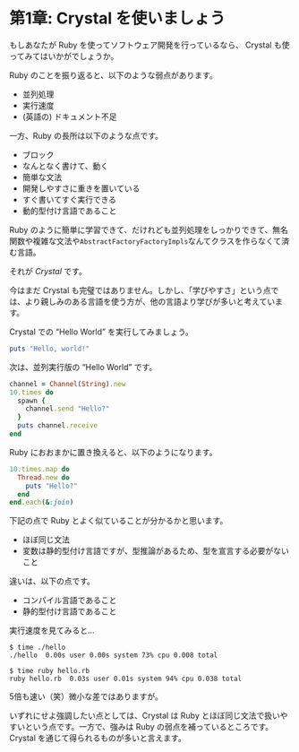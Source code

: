 # 第1章: Crystal を使いましょう

もしあなたが Ruby を使ってソフトウェア開発を行っているなら、 Crystal も使ってみてはいかがでしょうか。

Ruby のことを振り返ると、以下のような弱点があります。

* 並列処理
* 実行速度
* (英語の) ドキュメント不足

一方、Ruby の長所は以下のような点です。

* ブロック
* なんとなく書けて、動く
* 簡単な文法
* 開発しやすさに重きを置いている
* すぐ書いてすぐ実行できる
* 動的型付け言語であること

Ruby のように簡単に学習できて、だけれども並列処理をしっかりできて、無名関数や複雑な文法や`AbstractFactoryFactoryImpls`なんてクラスを作らなくて済む言語。

それが _Crystal_ です。

今はまだ Crystal も完璧ではありません。しかし、「学びやすさ」という点では、より親しみのある言語を使う方が、他の言語より学びが多いと考えています。

Crystal での “Hello World” を実行してみましょう。

```ruby
puts "Hello, world!"
```

次は、並列実行版の “Hello World” です。

```ruby
channel = Channel(String).new
10.times do
  spawn {
    channel.send "Hello?"
  }
  puts channel.receive
end
```

Ruby におおまかに置き換えると、以下のようになります。

```ruby
10.times.map do
  Thread.new do
    puts "Hello?"
  end
end.each(&:join)
```

下記の点で Ruby とよく似ていることが分かるかと思います。

* ほぼ同じ文法
* 変数は静的型付け言語ですが、型推論があるため、型を宣言する必要がないこと

違いは、以下の点です。

* コンパイル言語であること
* 静的型付け言語であること

実行速度を見てみると…

```text
$ time ./hello
./hello  0.00s user 0.00s system 73% cpu 0.008 total

$ time ruby hello.rb
ruby hello.rb  0.03s user 0.01s system 94% cpu 0.038 total
```

5倍も速い（笑）微小な差ではありますが。

いずれにせよ強調したい点としては、Crystal は Ruby とほぼ同じ文法で扱いやすいという点です。一方で、強みは Ruby の弱点を補っているところです。Crystal を通じて得られるものが多いと言えます。